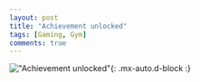 ```yaml
---
layout: post
title: "Achievement unlocked"
tags: [Gaming, Gym]
comments: true
---
```



!["Achievement unlocked"](/comics/6.png){: .mx-auto.d-block :}